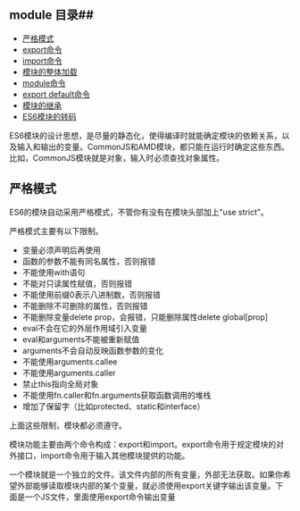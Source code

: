 ## module 目录##
 * [严格模式](#1)
 * [export命令](#2)
 * [import命令](#3)
 * [模块的整体加载](#4)
 * [module命令](#5)
 * [export default命令](#6)
 * [模块的继承](#7)
 * [ES6模块的转码](#8) 

ES6模块的设计思想，是尽量的静态化，使得编译时就能确定模块的依赖关系，以及输入和输出的变量。CommonJS和AMD模块，都只能在运行时确定这些东西。比如，CommonJS模块就是对象，输入时必须查找对象属性。

<h2 id="1">严格模式</h2>

ES6的模块自动采用严格模式，不管你有没有在模块头部加上"use strict"。

严格模式主要有以下限制。

 * 变量必须声明后再使用
 * 函数的参数不能有同名属性，否则报错
 * 不能使用with语句
 * 不能对只读属性赋值，否则报错
 * 不能使用前缀0表示八进制数，否则报错
 * 不能删除不可删除的属性，否则报错
 * 不能删除变量delete prop，会报错，只能删除属性delete global[prop]
 * eval不会在它的外层作用域引入变量
 * eval和arguments不能被重新赋值
 * arguments不会自动反映函数参数的变化
 * 不能使用arguments.callee
 * 不能使用arguments.caller
 * 禁止this指向全局对象
 * 不能使用fn.caller和fn.arguments获取函数调用的堆栈
 * 增加了保留字（比如protected、static和interface）

上面这些限制，模块都必须遵守。

模块功能主要由两个命令构成：export和import。export命令用于规定模块的对外接口，import命令用于输入其他模块提供的功能。

一个模块就是一个独立的文件。该文件内部的所有变量，外部无法获取。如果你希望外部能够读取模块内部的某个变量，就必须使用export关键字输出该变量。下面是一个JS文件，里面使用export命令输出变量